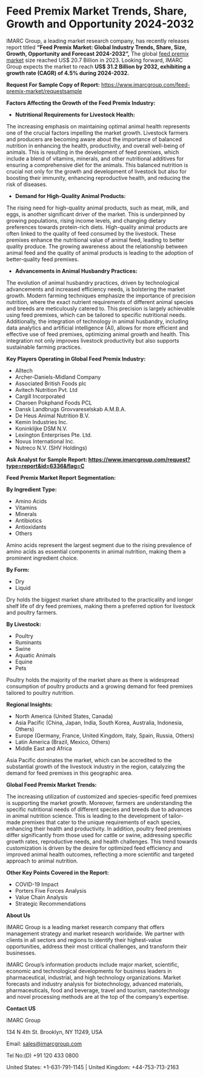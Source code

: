 ﻿# **Feed Premix Market Trends, Share, Growth and Opportunity 2024-2032**
IMARC Group, a leading market research company, has recently releases report titled **“Feed Premix Market: Global Industry Trends, Share, Size, Growth, Opportunity and Forecast 2024-2032”,** The global [feed premix market](https://www.imarcgroup.com/feed-premix-market) size reached US$ 20.7 Billion in 2023. Looking forward, IMARC Group expects the market to reach **US$ 31.2 Billion by 2032, exhibiting a growth rate (CAGR) of 4.5% during 2024-2032.**

**Request For Sample Copy of Report:** <https://www.imarcgroup.com/feed-premix-market/requestsample>

**Factors Affecting the Growth of the Feed Premix Industry:**

- **Nutritional Requirements for Livestock Health:**

The increasing emphasis on maintaining optimal animal health represents one of the crucial factors impelling the market growth. Livestock farmers and producers are becoming aware about the importance of balanced nutrition in enhancing the health, productivity, and overall well-being of animals. This is resulting in the development of feed premixes, which include a blend of vitamins, minerals, and other nutritional additives for ensuring a comprehensive diet for the animals. This balanced nutrition is crucial not only for the growth and development of livestock but also for boosting their immunity, enhancing reproductive health, and reducing the risk of diseases.

- **Demand for High-Quality Animal Products:**

The rising need for high-quality animal products, such as meat, milk, and eggs, is another significant driver of the market. This is underpinned by growing populations, rising income levels, and changing dietary preferences towards protein-rich diets. High-quality animal products are often linked to the quality of feed consumed by the livestock. These premixes enhance the nutritional value of animal feed, leading to better quality produce. The growing awareness about the relationship between animal feed and the quality of animal products is leading to the adoption of better-quality feed premixes.

- **Advancements in Animal Husbandry Practices:**

The evolution of animal husbandry practices, driven by technological advancements and increased efficiency needs, is bolstering the market growth. Modern farming techniques emphasize the importance of precision nutrition, where the exact nutrient requirements of different animal species and breeds are meticulously catered to. This precision is largely achievable using feed premixes, which can be tailored to specific nutritional needs. Additionally, the integration of technology in animal husbandry, including data analytics and artificial intelligence (AI), allows for more efficient and effective use of feed premixes, optimizing animal growth and health. This integration not only improves livestock productivity but also supports sustainable farming practices.

**Key Players Operating in Global Feed Premix Industry:**

- Alltech
- Archer-Daniels-Midland Company
- Associated British Foods plc
- Avitech Nutrition Pvt. Ltd
- Cargill Incorporated
- Charoen Pokphand Foods PCL
- Dansk Landbrugs Grovvareselskab A.M.B.A.
- De Heus Animal Nutrition B.V.
- Kemin Industries Inc.
- Koninklijke DSM N.V.
- Lexington Enterprises Pte. Ltd.
- Novus International Inc.
- Nutreco N.V. (SHV Holdings)

**Ask Analyst for Sample Report: <https://www.imarcgroup.com/request?type=report&id=6336&flag=C>**

**Feed Premix Market Report Segmentation:**

**By Ingredient Type:**

- Amino Acids
- Vitamins
- Minerals
- Antibiotics
- Antioxidants
- Others

Amino acids represent the largest segment due to the rising prevalence of amino acids as essential components in animal nutrition, making them a prominent ingredient choice.

**By Form:**

- Dry
- Liquid

Dry holds the biggest market share attributed to the practicality and longer shelf life of dry feed premixes, making them a preferred option for livestock and poultry farmers.

**By Livestock:**

- Poultry
- Ruminants
- Swine
- Aquatic Animals
- Equine
- Pets

Poultry holds the majority of the market share as there is widespread consumption of poultry products and a growing demand for feed premixes tailored to poultry nutrition.

**Regional Insights:**

- North America (United States, Canada)
- Asia Pacific (China, Japan, India, South Korea, Australia, Indonesia, Others)
- Europe (Germany, France, United Kingdom, Italy, Spain, Russia, Others)
- Latin America (Brazil, Mexico, Others)
- Middle East and Africa

Asia Pacific dominates the market, which can be accredited to the substantial growth of the livestock industry in the region, catalyzing the demand for feed premixes in this geographic area.

**Global Feed Premix Market Trends:**

The increasing utilization of customized and species-specific feed premixes is supporting the market growth. Moreover, farmers are understanding the specific nutritional needs of different species and breeds due to advances in animal nutrition science. This is leading to the development of tailor-made premixes that cater to the unique requirements of each species, enhancing their health and productivity. In addition, poultry feed premixes differ significantly from those used for cattle or swine, addressing specific growth rates, reproductive needs, and health challenges. This trend towards customization is driven by the desire for optimized feed efficiency and improved animal health outcomes, reflecting a more scientific and targeted approach to animal nutrition.

**Other Key Points Covered in the Report:**

- COVID-19 Impact
- Porters Five Forces Analysis
- Value Chain Analysis
- Strategic Recommendations

**About Us**

IMARC Group is a leading market research company that offers management strategy and market research worldwide. We partner with clients in all sectors and regions to identify their highest-value opportunities, address their most critical challenges, and transform their businesses.

IMARC Group’s information products include major market, scientific, economic and technological developments for business leaders in pharmaceutical, industrial, and high technology organizations. Market forecasts and industry analysis for biotechnology, advanced materials, pharmaceuticals, food and beverage, travel and tourism, nanotechnology and novel processing methods are at the top of the company’s expertise.

**Contact US**

IMARC Group

134 N 4th St. Brooklyn, NY 11249, USA

Email: sales@imarcgroup.com

Tel No:(D) +91 120 433 0800

United States: +1-631-791-1145 | United Kingdom: +44-753-713-2163
